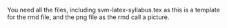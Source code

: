You need all the files, including svm-latex-syllabus.tex as this is a template for the rmd file, and the png file as the rmd call a picture.

